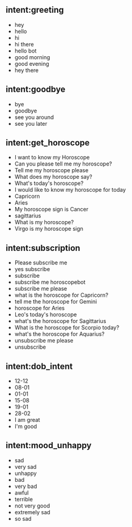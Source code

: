 ## intent:greeting
- hey
- hello
- hi
- hi there
- hello bot
- good morning
- good evening
- hey there

## intent:goodbye
- bye
- goodbye
- see you around
- see you later

## intent:get_horoscope
- I want to know my Horoscope
- Can you please tell me my horoscope?
- Tell me my horoscope please
- What does my horoscope say?
- What's today's horoscope?
- I would like to know my horoscope for today
- Capricorn
- Aries
- My horoscope sign is Cancer
- sagittarius
- What is my horoscope?
- Virgo is my horoscope sign

## intent:subscription
- Please subscribe me
- yes subscribe
- subscribe
- subscribe me horoscopebot
- subscribe me please
- what is the horoscope for Capricorn?
- tell me the horoscope for Gemini
- horoscope for Aries
- Leo's today's horoscope
- what's the horoscope for Sagittarius
- What is the horoscope for Scorpio today?
- what's the horoscope for Aquarius?
- unsubscribe me please
- unsubscribe

## intent:dob_intent
- 12-12
- 08-01
- 01-01
- 15-08
- 19-01
- 28-02
- I am great
- I'm good

## intent:mood_unhappy
- sad
- very sad
- unhappy
- bad
- very bad
- awful
- terrible
- not very good
- extremely sad
- so sad
